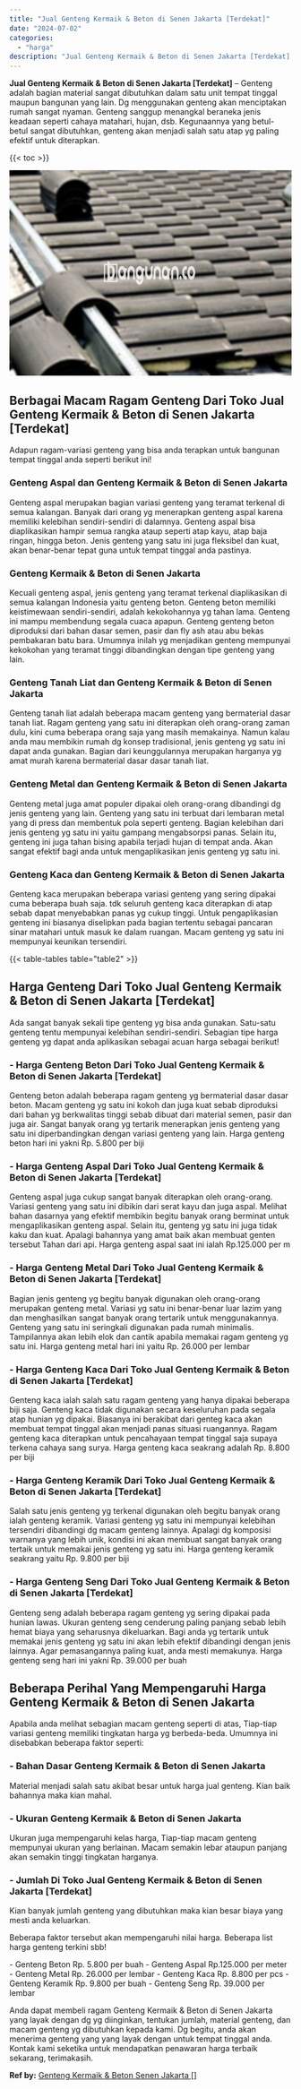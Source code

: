 ```yaml
---
title: "Jual Genteng Kermaik & Beton di Senen Jakarta [Terdekat]"
date: "2024-07-02"
categories: 
  - "harga"
description: "Jual Genteng Kermaik & Beton di Senen Jakarta [Terdekat]. Anda dapat membeli ragam Genteng Kermaik & Beton di Senen Jakarta yang layak dengan dg yg diinginka..."
---
```


**Jual Genteng Kermaik & Beton di Senen Jakarta \[Terdekat\]** – Genteng adalah bagian material sangat dibutuhkan dalam satu unit tempat tinggal maupun bangunan yang lain. Dg menggunakan genteng akan menciptakan rumah sangat nyaman. Genteng sanggup menangkal beraneka jenis keadaan seperti cahaya matahari, hujan, dsb. Kegunaannya yang betul-betul sangat dibutuhkan, genteng akan menjadi salah satu atap yg paling efektif untuk diterapkan.

{{< toc >}}

![Jual Genteng Kermaik & Beton di Senen Jakarta [Terdekat]](/images/genteng-minimalis-murah06.png)

## Berbagai Macam Ragam Genteng Dari Toko Jual Genteng Kermaik & Beton di Senen Jakarta \[Terdekat\]

Adapun ragam-variasi genteng yang bisa anda terapkan untuk bangunan tempat tinggal anda seperti berikut ini!

### Genteng Aspal dan Genteng Kermaik & Beton di Senen Jakarta

Genteng aspal merupakan bagian variasi genteng yang teramat terkenal di semua kalangan. Banyak dari orang yg menerapkan genteng aspal karena memiliki kelebihan sendiri-sendiri di dalamnya. Genteng aspal bisa diaplikasikan hampir semua rangka ataup seperti atap kayu, atap baja ringan, hingga beton. Jenis genteng yang satu ini juga fleksibel dan kuat, akan benar-benar tepat guna untuk tempat tinggal anda pastinya.

### Genteng Kermaik & Beton di Senen Jakarta

Kecuali genteng aspal, jenis genteng yang teramat terkenal diaplikasikan di semua kalangan Indonesia yaitu genteng beton. Genteng beton memiliki keistimewaan sendiri-sendiri, adalah kekokohannya yg tahan lama. Genteng ini mampu membendung segala cuaca apapun. Genteng genteng beton diproduksi dari bahan dasar semen, pasir dan fly ash atau abu bekas pembakaran batu bara. Umumnya inilah yg menjadikan genteng mempunyai kekokohan yang teramat tinggi dibandingkan dengan tipe genteng yang lain.

### Genteng Tanah Liat dan Genteng Kermaik & Beton di Senen Jakarta

Genteng tanah liat adalah beberapa macam genteng yang bermaterial dasar tanah liat. Ragam genteng yang satu ini diterapkan oleh orang-orang zaman dulu, kini cuma beberapa orang saja yang masih memakainya. Namun kalau anda mau membikin rumah dg konsep tradisional, jenis genteng yg satu ini dapat anda gunakan. Bagian dari keunggulannya merupakan harganya yg amat murah karena bermaterial dasar dasar tanah liat.

### Genteng Metal dan Genteng Kermaik & Beton di Senen Jakarta

Genteng metal juga amat populer dipakai oleh orang-orang dibandingi dg jenis genteng yang lain. Genteng yang satu ini terbuat dari lembaran metal yang di press dan membentuk pola seperti genteng. Bagian kelebihan dari jenis genteng yg satu ini yaitu gampang mengabsorpsi panas. Selain itu, genteng ini juga tahan bising apabila terjadi hujan di tempat anda. Akan sangat efektif bagi anda untuk mengaplikasikan jenis genteng yg satu ini.

### Genteng Kaca dan Genteng Kermaik & Beton di Senen Jakarta

Genteng kaca merupakan beberapa variasi genteng yang sering dipakai cuma beberapa buah saja. tdk seluruh genteng kaca diterapkan di atap sebab dapat menyebabkan panas yg cukup tinggi. Untuk pengaplikasian genteng ini biasanya diselipkan pada bagian tertentu sebagai pancaran sinar matahari untuk masuk ke dalam ruangan. Macam genteng yg satu ini mempunyai keunikan tersendiri.

{{< table-tables table="table2" >}}

## Harga Genteng Dari Toko Jual Genteng Kermaik & Beton di Senen Jakarta \[Terdekat\]

Ada sangat banyak sekali tipe genteng yg bisa anda gunakan. Satu-satu genteng tentu mempunyai kelebihan sendiri-sendiri. Sebagian tipe harga genteng yg dapat anda aplikasikan sebagai acuan harga sebagai berikut!

### \- Harga Genteng Beton Dari Toko Jual Genteng Kermaik & Beton di Senen Jakarta \[Terdekat\]

Genteng beton adalah beberapa ragam genteng yg bermaterial dasar dasar beton. Macam genteng yg satu ini kokoh dan juga kuat sebab diproduksi dari bahan yg berkwalitas tinggi sebab dibuat dari material semen, pasir dan juga air. Sangat banyak orang yg tertarik menerapkan jenis genteng yang satu ini diperbandingkan dengan variasi genteng yang lain. Harga genteng beton hari ini yakni Rp. 5.800 per biji

### \- Harga Genteng Aspal Dari Toko Jual Genteng Kermaik & Beton di Senen Jakarta \[Terdekat\]

Genteng aspal juga cukup sangat banyak diterapkan oleh orang-orang. Variasi genteng yang satu ini dibikin dari serat kayu dan juga aspal. Melihat bahan dasarnya yang efektif membikin begitu banyak orang berminat untuk mengaplikasikan genteng aspal. Selain itu, genteng yg satu ini juga tidak kaku dan kuat. Apalagi bahannya yang amat baik akan membuat genten tersebut Tahan dari api. Harga genteng aspal saat ini ialah Rp.125.000 per m

### \- Harga Genteng Metal Dari Toko Jual Genteng Kermaik & Beton di Senen Jakarta \[Terdekat\]

Bagian jenis genteng yg begitu banyak digunakan oleh orang-orang merupakan genteng metal. Variasi yg satu ini benar-benar luar lazim yang dan menghasilkan sangat banyak orang tertarik untuk menggunakannya. Genteng yang satu ini seringkali digunakan pada rumah minimalis. Tampilannya akan lebih elok dan cantik apabila memakai ragam genteng yg satu ini. Harga genteng metal hari ini yaitu Rp. 26.000 per lembar

### \- Harga Genteng Kaca Dari Toko Jual Genteng Kermaik & Beton di Senen Jakarta \[Terdekat\]

Genteng kaca ialah salah satu ragam genteng yang hanya dipakai beberapa biji saja. Genteng kaca tidak digunakan secara keseluruhan pada segala atap hunian yg dipakai. Biasanya ini berakibat dari genteg kaca akan membuat tempat tinggal akan menjadi panas situasi ruangannya. Ragam genteng kaca diterapkan untuk pencahayaan tempat tinggal saja supaya terkena cahaya sang surya. Harga genteng kaca seakrang adalah Rp. 8.800 per biji

### \- Harga Genteng Keramik Dari Toko Jual Genteng Kermaik & Beton di Senen Jakarta \[Terdekat\]

Salah satu jenis genteng yg terkenal digunakan oleh begitu banyak orang ialah genteng keramik. Variasi genteng yg satu ini mempunyai kelebihan tersendiri dibandingi dg macam genteng lainnya. Apalagi dg komposisi warnanya yang lebih unik, kondisi ini akan membuat sangat banyak orang tertaik untuk memakai jenis genteng yg satu ini. Harga genteng keramik seakrang yaitu Rp. 9.800 per biji

### \- Harga Genteng Seng Dari Toko Jual Genteng Kermaik & Beton di Senen Jakarta \[Terdekat\]

Genteng seng adalah beberapa ragam genteng yg sering dipakai pada hunian lawas. Ukuran genteng seng cenderung paling panjang sebab lebih hemat biaya yang seharusnya dikeluarkan. Bagi anda yg tertarik untuk memakai jenis genteng yg satu ini akan lebih efektif dibandingi dengan jenis lainnya. Agar pemasangannya paling kuat, anda mesti memakunya. Harga genteng seng hari ini yakni Rp. 39.000 per buah

## Beberapa Perihal Yang Mempengaruhi Harga Genteng Kermaik & Beton di Senen Jakarta

Apabila anda melihat sebagian macam genteng seperti di atas, Tiap-tiap variasi genteng memiliki tingkatan harga yg berbeda-beda. Umumnya ini disebabkan beberapa faktor seperti:

### \- Bahan Dasar Genteng Kermaik & Beton di Senen Jakarta

Material menjadi salah satu akibat besar untuk harga jual genteng. Kian baik bahannya maka kian mahal.

### \- Ukuran Genteng Kermaik & Beton di Senen Jakarta

Ukuran juga mempengaruhi kelas harga, Tiap-tiap macam genteng mempunyai ukuran yang berlainan. Macam semakin lebar ataupun panjang akan semakin tinggi tingkatan harganya.

### \- Jumlah Di Toko Jual Genteng Kermaik & Beton di Senen Jakarta \[Terdekat\]

Kian banyak jumlah genteng yang dibutuhkan maka kian besar biaya yang mesti anda keluarkan.

Beberapa faktor tersebut akan mempengaruhi nilai harga. Beberapa list harga genteng terkini sbb!

\- Genteng Beton Rp. 5.800 per buah - Genteng Aspal Rp.125.000 per meter - Genteng Metal Rp. 26.000 per lembar - Genteng Kaca Rp. 8.800 per pcs - Genteng Keramik Rp. 9.800 per buah - Genteng Seng Rp. 39.000 per lembar

Anda dapat membeli ragam Genteng Kermaik & Beton di Senen Jakarta yang layak dengan dg yg diinginkan, tentukan jumlah, material genteng, dan macam genteng yg dibutuhkan kepada kami. Dg begitu, anda akan menerima genteng yang yang layak dengan untuk tempat tinggal anda. Kontak kami seketika untuk mendapatkan penawaran harga terbaik sekarang, terimakasih.

**Ref by:**  [Genteng Kermaik & Beton  Senen Jakarta []](https://id.wikipedia.org/wiki/Genteng)
